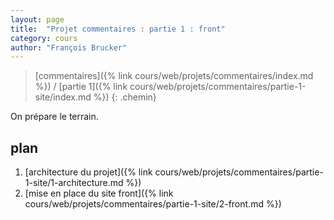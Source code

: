 ```yaml
---
layout: page
title:  "Projet commentaires : partie 1 : front"
category: cours
author: "François Brucker"
---
```


> [commentaires]({% link cours/web/projets/commentaires/index.md %}) / [partie 1]({% link cours/web/projets/commentaires/partie-1-site/index.md %})
{: .chemin}

On prépare le terrain.

## plan

1. [architecture du projet]({% link cours/web/projets/commentaires/partie-1-site/1-architecture.md %})
2. [mise en place du site front]({% link cours/web/projets/commentaires/partie-1-site/2-front.md %})
